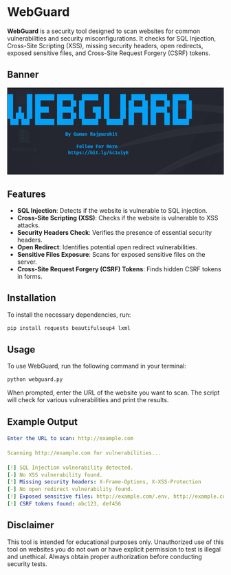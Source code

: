 # WebGuard

**WebGuard** is a security tool designed to scan websites for common vulnerabilities and security misconfigurations. It checks for SQL Injection, Cross-Site Scripting (XSS), missing security headers, open redirects, exposed sensitive files, and Cross-Site Request Forgery (CSRF) tokens.

## Banner

![WebGuard Banner](https://github.com/Guman-Rajpurohit/WebGuard/blob/main/Banner.png?raw=true)

## Features

- **SQL Injection**: Detects if the website is vulnerable to SQL injection.
- **Cross-Site Scripting (XSS)**: Checks if the website is vulnerable to XSS attacks.
- **Security Headers Check**: Verifies the presence of essential security headers.
- **Open Redirect**: Identifies potential open redirect vulnerabilities.
- **Sensitive Files Exposure**: Scans for exposed sensitive files on the server.
- **Cross-Site Request Forgery (CSRF) Tokens**: Finds hidden CSRF tokens in forms.

## Installation

To install the necessary dependencies, run:

```sh
pip install requests beautifulsoup4 lxml
```
## Usage
To use WebGuard, run the following command in your terminal:
```sh
python webguard.py
```
When prompted, enter the URL of the website you want to scan. The script will check for various vulnerabilities and print the results.
## Example Output

```yaml
Enter the URL to scan: http://example.com

Scanning http://example.com for vulnerabilities...

[!] SQL Injection vulnerability detected.
[-] No XSS vulnerability found.
[!] Missing security headers: X-Frame-Options, X-XSS-Protection
[-] No open redirect vulnerability found.
[!] Exposed sensitive files: http://example.com/.env, http://example.com/config.php
[!] CSRF tokens found: abc123, def456

```
## Disclaimer

This tool is intended for educational purposes only. Unauthorized use of this tool on websites you do not own or have explicit permission to test is illegal and unethical. Always obtain proper authorization before conducting security tests.

